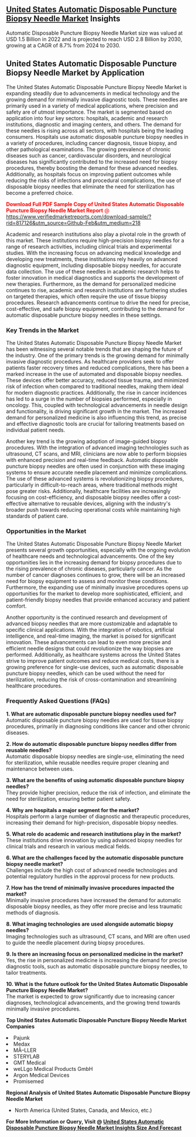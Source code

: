 <h2><a href="https://www.verifiedmarketreports.com/download-sample/?rid=817126&amp;utm_source=Github-Feb&amp;utm_medium=218" target="_blank">United States Automatic Disposable Puncture Biopsy Needle Market</a> Insights</h2><p>Automatic Disposable Puncture Biopsy Needle Market size was valued at USD 1.5 Billion in 2022 and is projected to reach USD 2.8 Billion by 2030, growing at a CAGR of 8.7% from 2024 to 2030.</p><p><h2>United States Automatic Disposable Puncture Biopsy Needle Market by Application</h2> <p>The United States Automatic Disposable Puncture Biopsy Needle Market is expanding steadily due to advancements in medical technology and the growing demand for minimally invasive diagnostic tools. These needles are primarily used in a variety of medical applications, where precision and safety are of utmost importance. The market is segmented based on application into four key sectors: hospitals, academic and research institutions, diagnostic and imaging centers, and others. The demand for these needles is rising across all sectors, with hospitals being the leading consumers. Hospitals use automatic disposable puncture biopsy needles in a variety of procedures, including cancer diagnosis, tissue biopsy, and other pathological examinations. The growing prevalence of chronic diseases such as cancer, cardiovascular disorders, and neurological diseases has significantly contributed to the increased need for biopsy procedures, thereby boosting the demand for these advanced needles. Additionally, as hospitals focus on improving patient outcomes while reducing the risks of infections and procedural complications, the use of disposable biopsy needles that eliminate the need for sterilization has become a preferred choice. <p><span class=""><span style="color: #ff0000;"><strong>Download Full PDF Sample Copy of United States Automatic Disposable Puncture Biopsy Needle Market Report</strong> @ </span><a href="https://www.verifiedmarketreports.com/download-sample/?rid=817126&amp;utm_source=Github-Feb&amp;utm_medium=218" target="_blank">https://www.verifiedmarketreports.com/download-sample/?rid=817126&amp;utm_source=Github-Feb&amp;utm_medium=218</a></span></p></p> <p>Academic and research institutions also play a pivotal role in the growth of this market. These institutions require high-precision biopsy needles for a range of research activities, including clinical trials and experimental studies. With the increasing focus on advancing medical knowledge and developing new treatments, these institutions rely heavily on advanced diagnostic equipment, including disposable biopsy needles, for accurate data collection. The use of these needles in academic research helps to foster innovation in medical diagnostics and supports the development of new therapies. Furthermore, as the demand for personalized medicine continues to rise, academic and research institutions are furthering studies on targeted therapies, which often require the use of tissue biopsy procedures. Research advancements continue to drive the need for precise, cost-effective, and safe biopsy equipment, contributing to the demand for automatic disposable puncture biopsy needles in these settings.</p> <h3>Key Trends in the Market</h3> <p>The United States Automatic Disposable Puncture Biopsy Needle Market has been witnessing several notable trends that are shaping the future of the industry. One of the primary trends is the growing demand for minimally invasive diagnostic procedures. As healthcare providers seek to offer patients faster recovery times and reduced complications, there has been a marked increase in the use of automated and disposable biopsy needles. These devices offer better accuracy, reduced tissue trauma, and minimized risk of infection when compared to traditional needles, making them ideal for modern diagnostic practices. Additionally, the rise in cancer incidences has led to a surge in the number of biopsies performed, especially in oncology. This, coupled with technological advancements in needle design and functionality, is driving significant growth in the market. The increased demand for personalized medicine is also influencing this trend, as precise and effective diagnostic tools are crucial for tailoring treatments based on individual patient needs.</p> <p>Another key trend is the growing adoption of image-guided biopsy procedures. With the integration of advanced imaging technologies such as ultrasound, CT scans, and MRI, clinicians are now able to perform biopsies with enhanced precision and real-time feedback. Automatic disposable puncture biopsy needles are often used in conjunction with these imaging systems to ensure accurate needle placement and minimize complications. The use of these advanced systems is revolutionizing biopsy procedures, particularly in difficult-to-reach areas, where traditional methods might pose greater risks. Additionally, healthcare facilities are increasingly focusing on cost-efficiency, and disposable biopsy needles offer a cost-effective alternative to reusable devices, aligning with the industry's broader push towards reducing operational costs while maintaining high standards of patient care.</p> <h3>Opportunities in the Market</h3> <p>The United States Automatic Disposable Puncture Biopsy Needle Market presents several growth opportunities, especially with the ongoing evolution of healthcare needs and technological advancements. One of the key opportunities lies in the increasing demand for biopsy procedures due to the rising prevalence of chronic diseases, particularly cancer. As the number of cancer diagnoses continues to grow, there will be an increased need for biopsy equipment to assess and monitor these conditions. Furthermore, the expanding use of minimally invasive procedures opens up opportunities for the market to develop more sophisticated, efficient, and patient-friendly biopsy needles that provide enhanced accuracy and patient comfort.</p> <p>Another opportunity is the continued research and development of advanced biopsy needles that are more customizable and adaptable to specific clinical applications. With the integration of robotics, artificial intelligence, and real-time imaging, the market is poised for significant innovation. These advancements can lead to even more precise and efficient needle designs that could revolutionize the way biopsies are performed. Additionally, as healthcare systems across the United States strive to improve patient outcomes and reduce medical costs, there is a growing preference for single-use devices, such as automatic disposable puncture biopsy needles, which can be used without the need for sterilization, reducing the risk of cross-contamination and streamlining healthcare procedures.</p> <h3>Frequently Asked Questions (FAQs)</h3> <p><strong>1. What are automatic disposable puncture biopsy needles used for?</strong><br> Automatic disposable puncture biopsy needles are used for tissue biopsy procedures, primarily in diagnosing conditions like cancer and other chronic diseases.</p> <p><strong>2. How do automatic disposable puncture biopsy needles differ from reusable needles?</strong><br> Automatic disposable biopsy needles are single-use, eliminating the need for sterilization, while reusable needles require proper cleaning and maintenance between uses.</p> <p><strong>3. What are the benefits of using automatic disposable puncture biopsy needles?</strong><br> They provide higher precision, reduce the risk of infection, and eliminate the need for sterilization, ensuring better patient safety.</p> <p><strong>4. Why are hospitals a major segment for the market?</strong><br> Hospitals perform a large number of diagnostic and therapeutic procedures, increasing their demand for high-precision, disposable biopsy needles.</p> <p><strong>5. What role do academic and research institutions play in the market?</strong><br> These institutions drive innovation by using advanced biopsy needles for clinical trials and research in various medical fields.</p> <p><strong>6. What are the challenges faced by the automatic disposable puncture biopsy needle market?</strong><br> Challenges include the high cost of advanced needle technologies and potential regulatory hurdles in the approval process for new products.</p> <p><strong>7. How has the trend of minimally invasive procedures impacted the market?</strong><br> Minimally invasive procedures have increased the demand for automatic disposable biopsy needles, as they offer more precise and less traumatic methods of diagnosis.</p> <p><strong>8. What imaging technologies are used alongside automatic biopsy needles?</strong><br> Imaging technologies such as ultrasound, CT scans, and MRI are often used to guide the needle placement during biopsy procedures.</p> <p><strong>9. Is there an increasing focus on personalized medicine in the market?</strong><br> Yes, the rise in personalized medicine is increasing the demand for precise diagnostic tools, such as automatic disposable puncture biopsy needles, to tailor treatments.</p> <p><strong>10. What is the future outlook for the United States Automatic Disposable Puncture Biopsy Needle Market?</strong><br> The market is expected to grow significantly due to increasing cancer diagnoses, technological advancements, and the growing trend towards minimally invasive procedures.</p> </p><p><strong>Top United States Automatic Disposable Puncture Biopsy Needle Market Companies</strong></p><div data-test-id=""><p><li>Pajunk</li><li> Medax</li><li> MÃ–LLER</li><li> STERYLAB</li><li> GMT Medical</li><li> weLLgo Medical Products GmbH</li><li> Argon Medical Devices</li><li> Promisemed</li></p><div><strong>Regional Analysis of&nbsp;United States Automatic Disposable Puncture Biopsy Needle Market</strong></div><ul><li dir="ltr"><p dir="ltr">North America&nbsp;(United States, Canada, and Mexico, etc.)</p></li></ul><p><strong>For More Information or Query, Visit @&nbsp;</strong><strong><a href="https://www.verifiedmarketreports.com/product/automatic-disposable-puncture-biopsy-needle-market/?utm_source=Github-Feb&amp;utm_medium=218" target="_blank">United States Automatic Disposable Puncture Biopsy Needle Market Insights Size And Forecast</a></strong></p></div>

